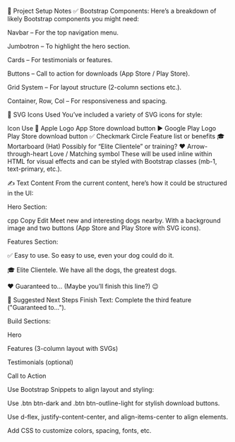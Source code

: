 🔧 Project Setup Notes
✅ Bootstrap Components:
Here’s a breakdown of likely Bootstrap components you might need:

Navbar – For the top navigation menu.

Jumbotron – To highlight the hero section.

Cards – For testimonials or features.

Buttons – Call to action for downloads (App Store / Play Store).

Grid System – For layout structure (2-column sections etc.).

Container, Row, Col – For responsiveness and spacing.

🎨 SVG Icons Used
You’ve included a variety of SVG icons for style:


Icon	Use
🍎 Apple Logo	App Store download button
▶️ Google Play Logo	Play Store download button
✅ Checkmark Circle	Feature list or benefits
🎓 Mortarboard (Hat)	Possibly for “Elite Clientele” or training?
❤️ Arrow-through-heart	Love / Matching symbol
These will be used inline within HTML for visual effects and can be styled with Bootstrap classes (mb-1, text-primary, etc.).

✍️ Text Content
From the current content, here’s how it could be structured in the UI:

Hero Section:

cpp
Copy
Edit
Meet new and interesting dogs nearby.
With a background image and two buttons (App Store and Play Store with SVG icons).

Features Section:

✅ Easy to use.
So easy to use, even your dog could do it.

🎓 Elite Clientele.
We have all the dogs, the greatest dogs.

❤️ Guaranteed to...
(Maybe you’ll finish this line?) 😉

🧩 Suggested Next Steps
Finish Text: Complete the third feature ("Guaranteed to...").

Build Sections:

Hero

Features (3-column layout with SVGs)

Testimonials (optional)

Call to Action

Use Bootstrap Snippets to align layout and styling:

Use .btn btn-dark and .btn btn-outline-light for stylish download buttons.

Use d-flex, justify-content-center, and align-items-center to align elements.

Add CSS to customize colors, spacing, fonts, etc.
